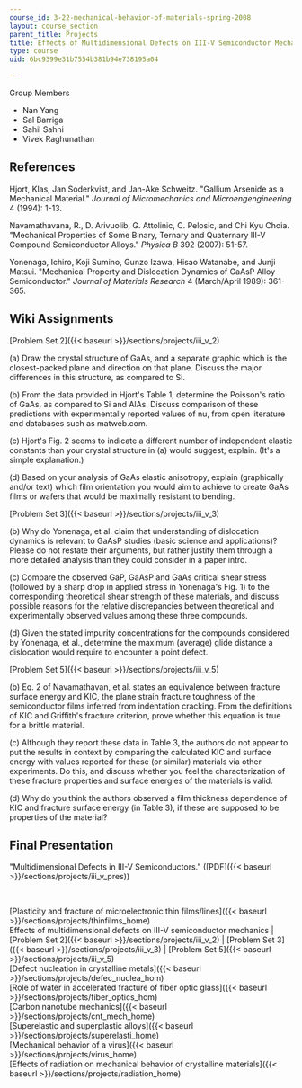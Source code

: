 ```yaml
---
course_id: 3-22-mechanical-behavior-of-materials-spring-2008
layout: course_section
parent_title: Projects
title: Effects of Multidimensional Defects on III-V Semiconductor Mechanics
type: course
uid: 6bc9399e31b7554b381b94e738195a04

---
```


Group Members

*   Nan Yang
*   Sal Barriga
*   Sahil Sahni
*   Vivek Raghunathan

References
----------

Hjort, Klas, Jan Soderkvist, and Jan-Ake Schweitz. "Gallium Arsenide as a Mechanical Material." _Journal of Micromechanics and Microengengineering_ 4 (1994): 1-13.

Navamathavana, R., D. Arivuolib, G. Attolinic, C. Pelosic, and Chi Kyu Choia. "Mechanical Properties of Some Binary, Ternary and Quaternary III-V Compound Semiconductor Alloys." _Physica B_ 392 (2007): 51-57.

Yonenaga, Ichiro, Koji Sumino, Gunzo Izawa, Hisao Watanabe, and Junji Matsui. "Mechanical Property and Dislocation Dynamics of GaAsP Alloy Semiconductor." _Journal of Materials Research_ 4 (March/April 1989): 361-365.

Wiki Assignments
----------------

[Problem Set 2]({{< baseurl >}}/sections/projects/iii_v_2)

(a) Draw the crystal structure of GaAs, and a separate graphic which is the closest-packed plane and direction on that plane. Discuss the major differences in this structure, as compared to Si.

(b) From the data provided in Hjort's Table 1, determine the Poisson's ratio of GaAs, as compared to Si and AlAs. Discuss comparison of these predictions with experimentally reported values of nu, from open literature and databases such as matweb.com.

(c) Hjort's Fig. 2 seems to indicate a different number of independent elastic constants than your crystal structure in (a) would suggest; explain. (It's a simple explanation.)

(d) Based on your analysis of GaAs elastic anisotropy, explain (graphically and/or text) which film orientation you would aim to achieve to create GaAs films or wafers that would be maximally resistant to bending.

[Problem Set 3]({{< baseurl >}}/sections/projects/iii_v_3)

(b) Why do Yonenaga, et al. claim that understanding of dislocation dynamics is relevant to GaAsP studies (basic science and applications)? Please do not restate their arguments, but rather justify them through a more detailed analysis than they could consider in a paper intro.

(c) Compare the observed GaP, GaAsP and GaAs critical shear stress (followed by a sharp drop in applied stress in Yonenaga's Fig. 1) to the corresponding theoretical shear strength of these materials, and discuss possible reasons for the relative discrepancies between theoretical and experimentally observed values among these three compounds.

(d) Given the stated impurity concentrations for the compounds considered by Yonenaga, et al., determine the maximum (average) glide distance a dislocation would require to encounter a point defect.

[Problem Set 5]({{< baseurl >}}/sections/projects/iii_v_5)

(b) Eq. 2 of Navamathavan, et al. states an equivalence between fracture surface energy and KIC, the plane strain fracture toughness of the semiconductor films inferred from indentation cracking. From the definitions of KIC and Griffith's fracture criterion, prove whether this equation is true for a brittle material.

(c) Although they report these data in Table 3, the authors do not appear to put the results in context by comparing the calculated KIC and surface energy with values reported for these (or similar) materials via other experiments. Do this, and discuss whether you feel the characterization of these fracture properties and surface energies of the materials is valid.

(d) Why do you think the authors observed a film thickness dependence of KIC and fracture surface energy (in Table 3), if these are supposed to be properties of the material?

Final Presentation
------------------

"Multidimensional Defects in III-V Semiconductors." ([PDF]({{< baseurl >}}/sections/projects/iii_v_pres))

  
  
 

[Plasticity and fracture of microelectronic thin films/lines]({{< baseurl >}}/sections/projects/thinfilms_home)  
Effects of multidimensional defects on III-V semiconductor mechanics | [Problem Set 2]({{< baseurl >}}/sections/projects/iii_v_2) | [Problem Set 3]({{< baseurl >}}/sections/projects/iii_v_3) | [Problem Set 5]({{< baseurl >}}/sections/projects/iii_v_5)  
[Defect nucleation in crystalline metals]({{< baseurl >}}/sections/projects/defec_nuclea_hom)  
[Role of water in accelerated fracture of fiber optic glass]({{< baseurl >}}/sections/projects/fiber_optics_hom)  
[Carbon nanotube mechanics]({{< baseurl >}}/sections/projects/cnt_mech_home)  
[Superelastic and superplastic alloys]({{< baseurl >}}/sections/projects/superelasti_home)  
[Mechanical behavior of a virus]({{< baseurl >}}/sections/projects/virus_home)  
[Effects of radiation on mechanical behavior of crystalline materials]({{< baseurl >}}/sections/projects/radiation_home)